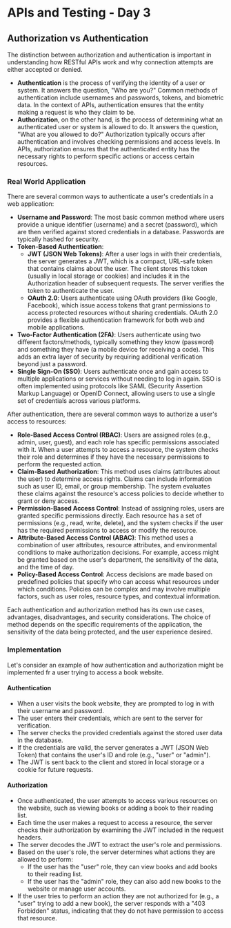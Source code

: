 # APIs and Testing - Day 3

## Authorization vs Authentication

The distinction between authorization and authentication is important in understanding how RESTful APIs work and why connection attempts are either accepted or denied.

- **Authentication** is the process of verifying the identity of a user or system. It answers the question, "Who are you?" Common methods of authentication include usernames and passwords, tokens, and biometric data. In the context of APIs, authentication ensures that the entity making a request is who they claim to be.
- **Authorization**, on the other hand, is the process of determining what an authenticated user or system is allowed to do. It answers the question, "What are you allowed to do?" Authorization typically occurs after authentication and involves checking permissions and access levels. In APIs, authorization ensures that the authenticated entity has the necessary rights to perform specific actions or access certain resources.

### Real World Application

There are several common ways to authenticate a user's credentials in a web application:

- **Username and Password**: The most basic common method where users provide a unique identifier (username) and a secret (password), which are then verified against stored credentials in a database. Passwords are typically hashed for security.
- **Token-Based Authentication**:
  - **JWT (JSON Web Tokens)**: After a user logs in with their credentials, the server generates a JWT, which is a compact, URL-safe token that contains claims about the user. The client stores this token (usually in local storage or cookies) and includes it in the Authorization header of subsequent requests. The server verifies the token to authenticate the user.
  - **OAuth 2.0**: Users authenticate using OAuth providers (like Google, Facebook), which issue access tokens that grant permissions to access protected resources without sharing credentials. OAuth 2.0 provides a flexible authentication framework for both web and mobile applications.
- **Two-Factor Authentication (2FA)**: Users authenticate using two different factors/methods, typically something they know (password) and something they have (a mobile device for receiving a code). This adds an extra layer of security by requiring additional verification beyond just a password.
- **Single Sign-On (SSO)**: Users authenticate once and gain access to multiple applications or services without needing to log in again. SSO is often implemented using protocols like SAML (Security Assertion Markup Language) or OpenID Connect, allowing users to use a single set of credentials across various platforms.

After authentication, there are several common ways to authorize a user's access to resources:

- **Role-Based Access Control (RBAC)**: Users are assigned roles (e.g., admin, user, guest), and each role has specific permissions associated with it. When a user attempts to access a resource, the system checks their role and determines if they have the necessary permissions to perform the requested action.
- **Claim-Based Authorization**: This method uses claims (attributes about the user) to determine access rights. Claims can include information such as user ID, email, or group membership. The system evaluates these claims against the resource's access policies to decide whether to grant or deny access.
- **Permission-Based Access Control**: Instead of assigning roles, users are granted specific permissions directly. Each resource has a set of permissions (e.g., read, write, delete), and the system checks if the user has the required permissions to access or modify the resource.
- **Attribute-Based Access Control (ABAC)**: This method uses a combination of user attributes, resource attributes, and environmental conditions to make authorization decisions. For example, access might be granted based on the user's department, the sensitivity of the data, and the time of day.
- **Policy-Based Access Control**: Access decisions are made based on predefined policies that specify who can access what resources under which conditions. Policies can be complex and may involve multiple factors, such as user roles, resource types, and contextual information.

Each authentication and authorization method has its own use cases, advantages, disadvantages, and security considerations. The choice of method depends on the specific requirements of the application, the sensitivity of the data being protected, and the user experience desired.

### Implementation

Let's consider an example of how authentication and authorization might be implemented fr a user trying to access a book website.

#### Authentication

- When a user visits the book website, they are prompted to log in with their username and password.
- The user enters their credentials, which are sent to the server for verification.
- The server checks the provided credentials against the stored user data in the database.
- If the credentials are valid, the server generates a JWT (JSON Web Token) that contains the user's ID and role (e.g., "user" or "admin").
- The JWT is sent back to the client and stored in local storage or a cookie for future requests.

#### Authorization

- Once authenticated, the user attempts to access various resources on the website, such as viewing books or adding a book to their reading list.
- Each time the user makes a request to access a resource, the server checks their authorization by examining the JWT included in the request headers.
- The server decodes the JWT to extract the user's role and permissions.
- Based on the user's role, the server determines what actions they are allowed to perform:
  - If the user has the "user" role, they can view books and add books to their reading list.
  - If the user has the "admin" role, they can also add new books to the website or manage user accounts.
- If the user tries to perform an action they are not authorized for (e.g., a "user" trying to add a new book), the server responds with a "403 Forbidden" status, indicating that they do not have permission to access that resource.
